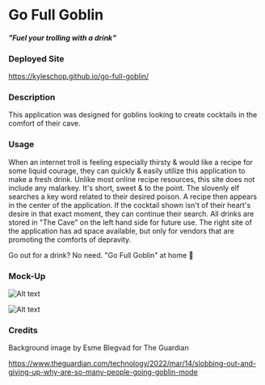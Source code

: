 # Go Full Goblin

#### *"Fuel your trolling with a drink"*

### Deployed Site

https://kyleschop.github.io/go-full-goblin/

### Description
This application was designed for goblins looking to create cocktails in the comfort of their cave.

### Usage
When an internet troll is feeling especially thirsty & would like a recipe for some liquid courage, they can quickly & easily utilize this application to make a fresh drink. Unlike most online recipe resources, this site does not include any malarkey. It's short, sweet & to the point. The slovenly elf searches a key word related to their desired poison. A recipe then appears in the center of the application. If the cocktail shown isn't of their heart's desire in that exact moment, they can continue their search. All drinks are stored in "The Cave" on the left hand side for future use. The right site of the application has ad space available, but only for vendors that are promoting the comforts of depravity.

Go out for a drink? No need. "Go Full Goblin" at home 🧌

### Mock-Up

![Alt text](assets/images/gofullgoblin.png) 

![Alt text](assets/images/recipeexample.png) 

### Credits

Background image by Esme Blegvad for The Guardian

https://www.theguardian.com/technology/2022/mar/14/slobbing-out-and-giving-up-why-are-so-many-people-going-goblin-mode